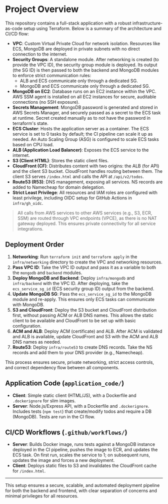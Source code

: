 # Project Overview

This repository contains a full-stack application with a robust infrastructure-as-code setup using Terraform. Below is a summary of the architecture and CI/CD flow:


- **VPC**: Custom Virtual Private Cloud for network isolation. Resources like ECS, MongoDB are deployed in private subnets with no direct connection to the internet.
- **Security Groups**: A standalone module. After networking is created (to provide the VPC ID), the security group module is deployed. Its output (the SG ID) is then passed to both the backend and MongoDB modules to enforce strict communication rules:
	- ALB and ECS communicate only through a dedicated SG.
	- MongoDB and ECS communicate only through a dedicated SG.
- **MongoDB on EC2**: Database runs on an EC2 instance within the VPC. AWS SSM agent is installed on all EC2 instances for secure, auditable connections (no SSH exposure).
- **Secrets Management**: MongoDB password is generated and stored in AWS Secrets Manager, and securely passed as a secret to the ECS task at runtime. Secret created manually as to not have the password in terraform's state.
- **ECS Cluster**: Hosts the application server as a container. The ECS service is set to 0 tasks by default; the CI pipeline can scale it up as needed. An Auto Scaling Group (ASG) is configured to scale ECS tasks based on CPU load.
- **ALB (Application Load Balancer)**: Exposes the ECS service to the internet.
- **S3 (Client HTML)**: Stores the static client files.
- **CloudFront (CF)**: Distributes content with two origins: the ALB (for API) and the client S3 bucket. CloudFront handles routing between them. The client S3 serves `/index.html` and calls the API at `/api/v2/todos`.
- **Route53 (R53)**: DNS management, exposing all services. NS records are added to Namecheap for domain delegation.
- **Strict Least Privilege**: All resources and IAM roles are configured with least privilege, including OIDC setup for GitHub Actions in `infra/gh_oidc`.

> All calls from AWS services to other AWS services (e.g., S3, ECR, SSM) are routed through VPC endpoints (VPCE), as there is no NAT gateway deployed. This ensures private connectivity for all service integrations.


## Deployment Order
1. **Networking**: Run `terraform init` and `terraform apply` in the `infra/networking` directory to create the VPC and networking resources.
2. **Pass VPC ID**: Take the VPC ID output and pass it as a variable to both the `mongodb` and `backend` modules.
3. **Deploy MongoDB and Backend**: Deploy `infra/mongodb` and `infra/backend` with the VPC ID. After deploying, take the `ecs_service_sg_id` (ECS security group ID) output from the backend.
4. **Update MongoDB SG**: Pass the `ecs_service_sg_id` to the MongoDB module and re-apply. This ensures only ECS tasks can communicate with MongoDB.
5. **S3 and CloudFront**: Deploy the S3 bucket and CloudFront distribution first, without passing ACM or ALB DNS names. This allows the static client to be available and CloudFront to be set up with basic configuration.
6. **ACM and ALB**: Deploy ACM (certificate) and ALB. After ACM is validated and ALB is available, update CloudFront and S3 with the ACM and ALB DNS names as needed.
7. **Route53**: Deploy `infra/route53` to create DNS records. Take the NS records and add them to your DNS provider (e.g., Namecheap).

This process ensures secure, private networking, strict access controls, and correct dependency flow between all components.

## Application Code (`application_code/`)
- **Client**: Simple static client (HTML/JS), with a Dockerfile and `.dockerignore` for slim images.
- **Server**: Node.js/Express API, with a Dockerfile and `.dockerignore`. Includes tests (`npm test`) that create/modify todos and require a DB (MongoDB). Tests are run in the CI flow.

## CI/CD Workflows (`.github/workflows/`)
- **Server**: Builds Docker image, runs tests against a MongoDB instance deployed in the CI pipeline, pushes the image to ECR, and updates the ECS task. On first run, scales the service to 1; on subsequent runs, updates the image and forces a new deployment.
- **Client**: Deploys static files to S3 and invalidates the CloudFront cache for `/index.html`.

---

This setup ensures a secure, scalable, and automated deployment pipeline for both the backend and frontend, with clear separation of concerns and minimal privileges for all resources.
